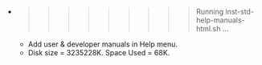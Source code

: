 * >>>>>>>>> Running inst-std-help-manuals-html.sh ...
  * Add user & developer manuals in Help menu.
  * Disk size = 3235228K. Space Used = 68K.
